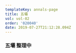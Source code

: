 ```yaml
---
templateKey: annals-page
title: 五壩
vol: vol-02
order: '020040'
date: 2019-07-27T21:12:28.094Z
---
```

### 五壩 整理中

